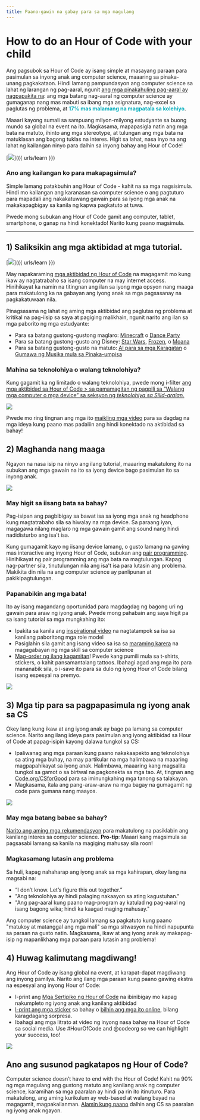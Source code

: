 ```yaml
---
title: Paano-gawin na gabay para sa mga magulang
---
```


# How to do an Hour of Code with your child
Ang pagsubok sa Hour of Code ay isang simple at masayang paraan para pasimulan sa inyong anak ang computer science, maaaring sa pinaka-unang pagkakataon.     Hindi lamang pampundasyon ang computer science sa lahat ng larangan ng pag-aaral, ngunit <a href="https://medium.com/@codeorg/cs-helps-students-outperform-in-school-college-and-workplace-66dd64a69536">ang mga pinakahuling pag-aaral ay nagpapakita na</a>: ang mga batang nag-aaral ng computer science ay gumaganap nang mas mabuti sa ibang mga asignatura, nag-excel sa paglutas ng problema, at <font color="00adbc"><b>17% mas malamang na magpatala sa kolehiyo</b></font>.

Maaari kayong sumali sa sampuang milyon-milyong estudyante sa buong mundo sa global na event na ito.     Magkasama, mapapasigla natin ang mga bata na matuto, ihinto ang mga stereotype, at tulungan ang mga bata na matuklasan ang bagong tuklas na interes.     Higit sa lahat, nasa inyo na ang lahat ng kailangan ninyo para dalhin sa inyong bahay ang Hour of Code!

[<img src="/images/fit-600/Marketing/mother-helping-her-daughter-use-a-laptop-4260325.jpg" />]({{ urls/learn }})

<h3>  Ano ang kailangan ko para makapagsimula?  </h3>
  Simple lamang patakbuhin ang Hour of Code - kahit na sa mga nagsisimula.       Hindi mo kailangan ang karanasan sa computer science o ang pagtuturo para mapadali ang nakakatuwang gawain para sa iyong mga anak na makakapagbigay sa kanila ng kapwa pagkatuto at tuwa.

Pwede mong subukan ang Hour of Code gamit ang computer, tablet, smartphone, o ganap na hindi konektado!     Narito kung paano magsimula.

***

## 1) Saliksikin ang mga aktibidad at mga tutorial.

[<img src="/images/fit-600/tutorials.png" />]({{ urls/learn }})

May napakaraming <a href="https://hourofcode.com/us/learn">mga aktibidad ng Hour of Code</a> na magagamit mo kung ikaw ay nagtatrabaho sa isang computer na may internet access.     Hinihikayat ka namin na titingnan ang ilan sa iyong mga opsyon nang maaga para makatulong ka na gabayan ang iyong anak sa mga pagsasanay na pagkakatuwaan nila.

Pinagsasama ng lahat ng aming mga aktibidad ang paglutas ng problema at kritikal na pag-iisip sa saya at pagiging malikhain, ngunit narito ang ilan sa mga paborito ng mga estudyante:

- Para sa batang gustong-gustong maglaro: <a href="https://code.org/minecraft">Minecraft</a> o <a href="https://code.org/dance">Dance Party</a>  
- Para sa batang gustong-gusto ang Disney: <a href="https://code.org/starwars">Star Wars</a>, <a href="https://studio.code.org/s/frozen/lesson/1/puzzle/1">Frozen</a>, o <a href="https://partners.disney.com/hour-of-code?cds&cmp=vanity%7Cnatural%7Cus%7Cmoanahoc%7C">Moana</a>  
- Para sa batang gustong-gusto na matuto: <a href="https://code.org/oceans">AI para sa mga Karagatan</a> o <a href="https://scratch.mit.edu/projects/editor/?tutorial=music&utm_source=codeorg">Gumawa ng Musika mula sa Pinaka-umpisa</a>  

<h3>  Mahina sa teknolohiya o walang teknolohiya?  </h3>
  Kung gagamit ka ng limitado o walang teknolohiya, pwede mong i-filter <a href="https://hourofcode.com/us/learn">ang mga aktibidad sa Hour of Code > sa pamamagitan ng pagpili sa “Walang mga computer o mga device” sa seksyon ng <em>teknolohiya sa Silid-aralan</em>.  </p> 

<p spaces-before="0">
  <a href="{{ urls/learn }}"><img src="/images/fit-500/Marketing/filtering-activities-hoc.jpg" /></a>
</p>

<p spaces-before="0">
  Pwede mo ring tingnan ang mga ito <a href="https://www.youtube.com/playlist?list=PLzdnOPI1iJNcpfa4LtbaIl35gqir_5XUu">maikling mga video</a> para sa dagdag na mga ideya kung paano mas padaliin ang hindi konektado na aktibidad sa bahay!
</p>

<h2 spaces-before="0">
  2) Maghanda nang maaga
</h2>

<p spaces-before="0">
  Ngayon na nasa isip na ninyo ang ilang tutorial, maaaring makatulong ito na subukan ang mga gawain na ito sa iyong device bago pasimulan ito sa inyong anak.
</p>

<p spaces-before="0">
  <a href="{{ urls/learn }}"><img src="/images/fit-600/Marketing/father-and-children-looking-at-a-laptop-4260749.jpg" /></a>
</p>

<p spaces-before="0">
  

<h3>  May higit sa iisang bata sa bahay?  </h3>
 Pag-isipan ang pagbibigay sa bawat isa sa iyong mga anak ng headphone kung magtatrabaho sila sa hiwalay na mga device.    Sa paraang iyan, magagawa nilang maglaro ng mga gawain gamit ang sound nang hindi nadidisturbo ang isa't isa.
</p>

<p spaces-before="0">
  Kung gumagamit kayo ng iisang device lamang, o gusto lamang na gawing mas interactive ang inyong Hour of Code, subukan ang <a href="https://www.youtube.com/watch?v=vgkahOzFH2Q">pair programming</a>.    Hinihikayat ng pair programming ang mga bata na magtulungan.   Kapag nag-partner sila, tinutulungan nila ang isa't isa para lutasin ang problema.   Makikita din nila na ang computer science ay panlipunan at pakikipagtulungan.
</p>

<p spaces-before="0">
  

<h3> Papanabikin ang mga bata!   </h3>
 Ito ay isang magandang oportunidad para magdagdag ng bagong uri ng gawain para araw ng iyong anak.     Pwede mong pahabain ang saya higit pa sa isang tutorial sa mga mungkahing ito:
</p>

<ul>
  <li>
    Ipakita sa kanila ang <a href="https://www.youtube.com/playlist?list=PLzdnOPI1iJNcadqJAZnbDYShie4gLZQQJ">inspirational video</a> na nagtatampok sa isa sa kanilang paboritong mga role model
  </li>
  <li>
    Pasiglahin sila gamit ang isang video sa isa sa <a href="https://www.youtube.com/playlist?list=PLzdnOPI1iJNfpD8i4Sx7U0y2MccnrNZuP">maraming karera</a> na magagabayan ng mga skill sa computer science
  </li>
  <li>
    <a href="https://store.code.org/">Mag-order ng ilang kagamitan</a>!    Pwede kang pumili mula sa t-shirts, stickers, o kahit pansamantalang tattoos.     Ibahagi agad ang mga ito para mananabik sila, o i-save ito para sa dulo ng iyong Hour of Code bilang isang espesyal na premyo.
  </li>
</ul>

<a href="https://store.code.org/" target="_blank"><img src="/images/fit-500/Marketing/hourofcodestore.jpg"></a>

<h2 spaces-before="0">
  3) Mga tip para sa pagpapasimula ng iyong anak sa CS
</h2>

<p spaces-before="0">
  Okey lang kung ikaw at ang iyong anak ay bago pa lamang sa computer science.     Narito ang ilang ideya para pasimulan ang iyong aktibidad sa Hour of Code at papag-isipin kayong dalawa tungkol sa CS:
</p>

<ul>
  <li>
    Ipaliwanag ang mga paraan kung paano nakakaapekto ang teknolohiya sa ating mga buhay, na may partikular na mga halimbawa na maaaring magpapahikayat sa iyong anak.     Halimbawa, maaaring kang magsalita tungkol sa gamot o sa birtwal na pagkonekta sa mga tao.     At, tingnan ang <a href="https://code.org/csforgood">Code.org/CSforGood</a> para sa iminungkahing mga tanong sa talakayan.
  </li>
  <li>
    Magkasama, itala ang pang-araw-araw na mga bagay na gumagamit ng code para gumana nang maayos.
  </li>
</ul>

<p spaces-before="0">
  <a href="{{ urls/learn }}"><img src="/images/fit-600/Marketing/girl-sitting-on-sofa-while-using-tablet-computer-4144035.jpg" /></a>
</p>

<p spaces-before="0">
  

<h3>  May mga batang babae sa bahay?  </h3>
  <a href="https://code.org/girls">Narito ang aming mga rekumendasyon</a> para makatulong na pasiklabin ang kanilang interes sa computer science.     <strong x-id="1">Pro-tip</strong>: Maaari kang magsimula sa pagsasabi lamang sa kanila na magiging mahusay sila roon!
</p>

<p spaces-before="0">
  

<h3>  Magkasamang lutasin ang problema  </h3>
  Sa huli, kapag nahaharap ang iyong anak sa mga kahirapan, okey lang na magsabi na:
</p>

<ul>
  <li>
    “I don’t know. Let’s figure this out together.”
  </li>
  <li>
    "Ang teknolohiya ay hindi palaging nakaayon sa ating kagustuhan."
  </li>
  <li>
    "Ang pag-aaral kung paano mag-program ay katulad ng pag-aaral ng isang bagong wika; hindi ka kaagad maging mahusay."
  </li>
</ul>

<p spaces-before="0">
  Ang computer science ay tungkol lamang sa pagkatuto kung paano "matukoy at matanggal ang mga mali" sa mga sitwasyon na hindi napupunta sa paraan na gusto natin.    Magkasama, ikaw at ang iyong anak ay makapag-isip ng mapanlikhang mga paraan para lutasin ang problema!
</p>


<h2 spaces-before="0">
  4) Huwag kalimutang magdiwang!
</h2>

<p spaces-before="0">
  Ang Hour of Code ay isang global na event, at karapat-dapat magdiwang ang inyong pamilya.     Narito ang ilang mga paraan kung paano gawing ekstra na espesyal ang inyong Hour of Code:
</p>

<ul>
  <li>
    I-print ang <a href="https://staging.code.org/certificates">Mga Sertipiko ng Hour of Code</a> na ibinibigay mo kapag nakumpleto ng iyong anak ang kanilang aktibidad
  </li>
  <li>
    <a href="https://staging.hourofcode.com/us/promote/resources#stickers">I-print ang mga sticker</a> sa bahay o <a href="https://store.code.org/">bilhin ang mga ito online</a>, bilang karagdagang sorpresa.
  </li>
  <li>
    Ibahagi ang mga litrato at video ng inyong nasa bahay na Hour of Code sa social media.   Use #HourOfCode and @codeorg so we can highlight your success, too!
  </li>
</ul>

<p spaces-before="0">
  <a href="{{ urls/learn }}"><img src="/images/fit-600/Marketing/g8TUlHzF.jpeg" /></a>
</p>

<h2>Ano ang susunod pagkatapos ng Hour of Code?</h2>

<p spaces-before="0">
  Computer science doesn’t have to end with the Hour of Code!   Kahit na 90% ng mga magulang ang gustong matuto ang kanilang anak ng computer science, karamihan sa mga paaralan ay hindi pa rin ito itinuturo.     Para makatulong, ang aming kurikulum ay web-based at walang bayad na magagamit, magpakailanman.     <a href="https://code.org/yourschool">Alamin kung paano</a> dalhin ang CS sa paaralan ng iyong anak ngayon.
</p>